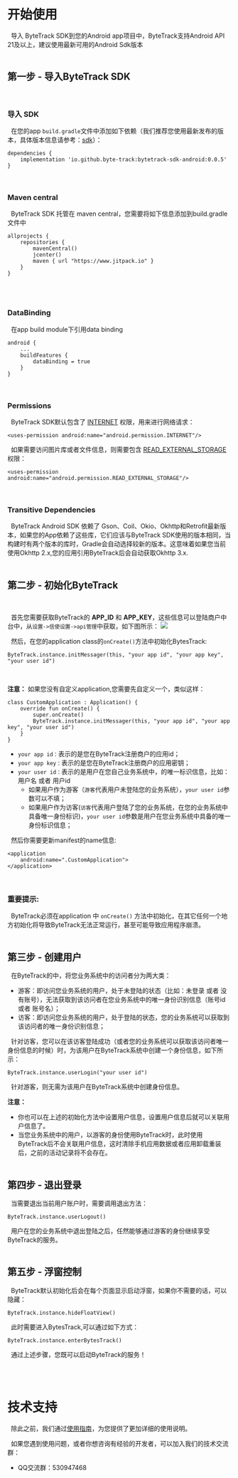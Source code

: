 # 开始使用

&nbsp;&nbsp;导入 ByteTrack SDK到您的Android app项目中，ByteTrack支持Android API 21及以上，建议使用最新可用的Android Sdk版本
<br/>
<br/>

## 第一步 - 导入ByteTrack SDK

<br/>

### 导入 SDK

&nbsp;&nbsp;在您的app `build.gradle`文件中添加如下依赖（我们推荐您使用最新发布的版本，具体版本信息请参考：[sdk](https://github.com/byte-track/bytetrack-sdk-android/tags)）：

```
dependencies {
    implementation 'io.github.byte-track:bytetrack-sdk-android:0.0.5'
}
```

<br/>

### Maven central

&nbsp;&nbsp;ByteTrack SDK 托管在 maven central，您需要将如下信息添加到build.gradle文件中

```
allprojects {
    repositories {
        mavenCentral()
        jcenter()
        maven { url "https://www.jitpack.io" }
    }
}
```

<br/>

<br/>

### DataBinding

&nbsp;&nbsp;在app build module下引用data binding

```
android {
    ...
    buildFeatures {
        dataBinding = true
    }
}
```

<br/>

### Permissions

&nbsp;&nbsp;ByteTrack SDK默认包含了 [INTERNET](https://developer.android.com/reference/android/Manifest.permission.html#INTERNET) 权限，用来进行网络请求：

```
<uses-permission android:name="android.permission.INTERNET"/>
```

&nbsp;&nbsp;如果需要访问图片库或者文件信息，则需要包含 [READ_EXTERNAL_STORAGE](https://developer.android.com/reference/android/Manifest.permission.html#READ_EXTERNAL_STORAGE) 权限：

```
<uses-permission android:name="android.permission.READ_EXTERNAL_STORAGE"/>
```

<br/>

### Transitive Dependencies

&nbsp;&nbsp;ByteTrack Android SDK 依赖了 Gson、Coil、Okio、Okhttp和Retrofit最新版本，如果您的App依赖了这些库，它们应该与ByteTrack SDK使用的版本相同，当构建时有两个版本的库时，Gradle会自动选择较新的版本。这意味着如果您当前使用Okhttp 2.x,您的应用引用ByteTrack后会自动获取Okhttp 3.x.
<br/>
<br/>

## 第二步 - 初始化ByteTrack

<br/>

&nbsp;&nbsp;首先您需要获取ByteTrack的 **APP_ID** 和 **APP_KEY**，这些信息可以登陆商户中台中，从`设置->信使设置->api管理`中获取，如下图所示：
![](http://gitlab.byteslink.com/vuepress/picgo/-/raw/master/pictures/2022/08/31_11_14_44_2FB3F4D4-F244-415b-9604-898ADBB1B053.png)

&nbsp;&nbsp;然后，在您的application class的`onCreate()`方法中初始化BytesTrack:

```
ByteTrack.instance.initMessager(this, "your app id", "your app key", "your user id")
```

<br/>

**注意：** 如果您没有自定义application,您需要先自定义一个，类似这样：

```
class CustomApplication : Application() {
    override fun onCreate() {
        super.onCreate()
        ByteTrack.instance.initMessager(this, "your app id", "your app key", "your user id")
    }
}
```

- `your app id：`表示的是您在ByteTrack注册商户的应用id；
- `your app key：`表示的是您在ByteTrack注册商户的应用密钥；
- `your user id：`表示的是用户在您自己业务系统中，的唯一标识信息，比如：用户名 或者 用户id
  - 如果用户作为游客（`游客`代表用户未登陆您的业务系统），`your user id`参数可以不填；
  - 如果用户作为访客(`访客`代表用户登陆了您的业务系统，在您的业务系统中具备唯一身份标识)，`your user id`参数是用户在您业务系统中具备的唯一身份标识信息；
    <br/>

&nbsp;&nbsp;然后你需要更新manifest的name信息:

```
<application
    android:name=".CustomApplication">
</application>
```

<br/>

### 重要提示:

&nbsp;&nbsp;ByteTrack必须在application 中 `onCreate()` 方法中初始化，在其它任何一个地方初始化将导致ByteTrack无法正常运行，甚至可能导致应用程序崩溃。
<br/>
<br/>

## 第三步 - 创建用户

&nbsp;&nbsp;在ByteTrack的中，将您业务系统中的访问者分为两大类：

- 游客：即访问您业务系统的用户，处于未登陆的状态（比如：未登录 或者 没有账号），无法获取到该访问者在您业务系统中的唯一身份识别信息（账号id 或者 账号名）；
- 访客：即访问您业务系统的用户，处于登陆的状态，您的业务系统可以获取到该访问者的唯一身份识别信息；
  <br/>

&nbsp;&nbsp;针对访客，您可以在该访客登陆成功（或者您的业务系统可以获取该访问者唯一身份信息的时候）时，为该用户在ByteTrack系统中创建一个身份信息，如下所示：

```
ByteTrack.instance.userLogin("your user id")
```

&nbsp;&nbsp;针对游客，则无需为该用户在ByteTrack系统中创建身份信息。

**注意：**

- 你也可以在上述的初始化方法中设置用户信息，设置用户信息后就可以关联用户信息了。
- 当您业务系统中的用户，以游客的身份使用ByteTrack时，此时使用ByteTrack后不会关联用户信息，这时清除手机应用数据或者应用卸载重装后，之前的活动记录将不会存在。
  <br/>
  <br/>

## 第四步 - 退出登录

&nbsp;&nbsp;当需要退出当前用户账户时，需要调用退出方法：

```
ByteTrack.instance.userLogout()
```

&nbsp;&nbsp;用户在您的业务系统中退出登陆之后，任然能够通过游客的身份继续享受ByteTrack的服务。
<br/>
<br/>

## 第五步 - 浮窗控制

&nbsp;&nbsp;ByteTrack默认初始化后会在每个页面显示启动浮窗，如果你不需要的话，可以隐藏：

```
ByteTrack.instance.hideFloatView()
```

&nbsp;&nbsp;此时需要进入BytesTrack,可以通过如下方式：

```
ByteTrack.instance.enterBytesTrack()
```

&nbsp;&nbsp;通过上述步骤，您既可以启动ByteTrack的服务！

<br/>
<br/>

# 技术支持

&nbsp;&nbsp;除此之前，我们通过[使用指南](https://www.yuque.com/books/share/ad2cd6ce-faee-4c99-b6cb-4dc44564952e/zqpon8)，为您提供了更加详细的使用说明。

&nbsp;&nbsp;如果您遇到使用问题，或者你想咨询有经验的开发者，可以加入我们的技术交流群：

- QQ交流群：530947468

